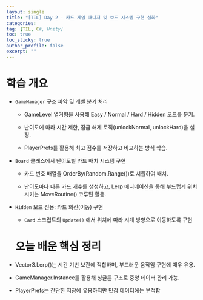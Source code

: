 ```yaml
---
layout: single
title: "[TIL] Day 2 - 카드 게임 매니저 및 보드 시스템 구현 심화"
categories:
tag: [TIL, C#, Unity]
toc: true
toc_sticky: true
author_profile: false
excerpt: ""
---
```


# 학습 개요

- `GameManager` 구조 파악 및 레벨 분기 처리

  - GameLevel 열거형을 사용해 Easy / Normal / Hard / Hidden 모드를 분기.

  - 난이도에 따라 시간 제한, 잠금 해제 로직(unlockNormal, unlockHard)을 설정.

  - PlayerPrefs를 활용해 최고 점수를 저장하고 비교하는 방식 학습.

- `Board` 클래스에서 난이도별 카드 배치 시스템 구현

  - 카드 번호 배열을 OrderBy(Random.Range())로 셔플하여 배치.

  - 난이도마다 다른 카드 개수를 생성하고, Lerp 애니메이션을 통해 부드럽게 위치시키는 MoveRoutine() 코루틴 활용.

- `Hidden` 모드 전용: 카드 회전(이동) 구현

  - `Card` 스크립트의 `Update()` 에서 위치에 따라 시계 방향으로 이동하도록 구현

  # 오늘 배운 핵심 정리

- Vector3.Lerp()는 시간 기반 보간에 적합하며, 부드러운 움직임 구현에 매우 유용.

- GameManager.Instance를 활용해 싱글톤 구조로 중앙 데이터 관리 가능.

- PlayerPrefs는 간단한 저장에 유용하지만 민감 데이터에는 부적합
